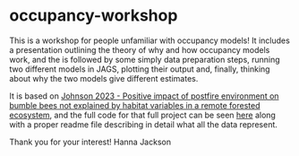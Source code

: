 # occupancy-workshop

This is a workshop for people unfamiliar with occupancy models! 
It includes a presentation outlining the theory of why and how occupancy models work, and the is followed by some simply data preparation steps, running two different models in JAGS, plotting their output and, finally, thinking about why the two models give different estimates. 

It is based on [Johnson 2023 - Positive impact of postfire environment on bumble bees not explained by habitat variables in a remote forested ecosystem](https://onlinelibrary.wiley.com/doi/full/10.1002/ece3.9743), and the full code for that full project can be seen [here](https://github.com/Hanna-Jackson/bumble_bee_habitat) along with a proper readme file describing in detail what all the data represent.

Thank you for your interest!
Hanna Jackson 
